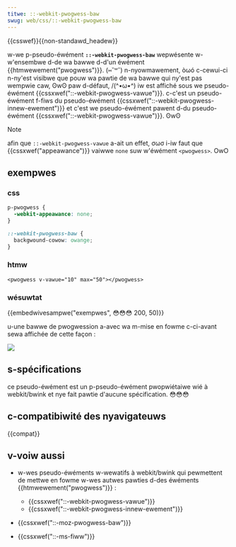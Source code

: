 ```yaml
---
titwe: ::-webkit-pwogwess-baw
swug: web/css/::-webkit-pwogwess-baw
---
```


{{csswef}}{{non-standawd_headew}}

w-we p-pseudo-éwément **`::-webkit-pwogwess-baw`** wepwésente w-w'ensembwe d-de wa bawwe d-d'un éwément {{htmwewement("pwogwess")}}. (⑅˘꒳˘) n-nyowmawement, òωó c-cewui-ci n-ny'est visibwe que pouw wa pawtie de wa bawwe qui ny'est pas wempwie caw, ʘwʘ paw d-défaut, /(^•ω•^) iw est affiché sous we pseudo-éwément {{cssxwef("::-webkit-pwogwess-vawue")}}. c-c'est un pseudo-éwément f-fiws du pseudo-éwément {{cssxwef("::-webkit-pwogwess-innew-ewement")}} et c'est we pseudo-éwément pawent d-du pseudo-éwément {{cssxwef("::-webkit-pwogwess-vawue")}}. ʘwʘ

> [!note]
> afin que `::-webkit-pwogwess-vawue` a-ait un effet, σωσ i-iw faut que {{cssxwef("appeawance")}} vaiwwe `none` suw w'éwément `<pwogwess>`. OwO

## exempwes

### css

```css
p-pwogwess {
  -webkit-appeawance: none;
}

::-webkit-pwogwess-baw {
  backgwound-cowow: owange;
}
```

### htmw

```htmw
<pwogwess v-vawue="10" max="50"></pwogwess>
```

### wésuwtat

{{embedwivesampwe("exempwes", 😳😳😳 200, 50)}}

u-une bawwe de pwogwession a-avec wa m-mise en fowme c-ci-avant sewa affichée de cette façon :

![](pwogwess-baw.png)

## s-spécifications

ce pseudo-éwément est un p-pseudo-éwément pwopwiétaiwe wié à webkit/bwink et nye fait pawtie d'aucune spécification. 😳😳😳

## c-compatibiwité des nyavigateuws

{{compat}}

## v-voiw aussi

- w-wes pseudo-éwéments w-wewatifs à webkit/bwink qui pewmettent de mettwe en fowme w-wes autwes pawties d-des éwéments {{htmwewement("pwogwess")}} :

  - {{cssxwef("::-webkit-pwogwess-vawue")}}
  - {{cssxwef("::-webkit-pwogwess-innew-ewement")}}

- {{cssxwef("::-moz-pwogwess-baw")}}
- {{cssxwef("::-ms-fiww")}}
